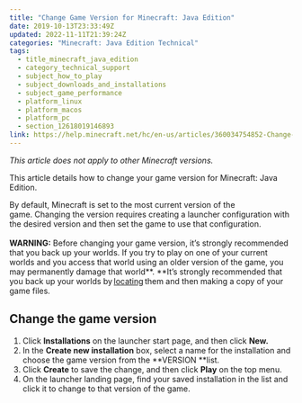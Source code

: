 ```yaml
---
title: "Change Game Version for Minecraft: Java Edition"
date: 2019-10-13T23:33:49Z
updated: 2022-11-11T21:39:24Z
categories: "Minecraft: Java Edition Technical"
tags:
  - title_minecraft_java_edition
  - category_technical_support
  - subject_how_to_play
  - subject_downloads_and_installations
  - subject_game_performance
  - platform_linux
  - platform_macos
  - platform_pc
  - section_12618019146893
link: https://help.minecraft.net/hc/en-us/articles/360034754852-Change-Game-Version-for-Minecraft-Java-Edition
---
```


*This article does not apply to other Minecraft versions.* 

This article details how to change your game version for Minecraft: Java Edition.

By default, Minecraft is set to the most current version of the game. Changing the version requires creating a launcher configuration with the desired version and then set the game to use that configuration.   
   
**WARNING:** Before changing your game version, it’s strongly recommended that you back up your worlds. If you try to play on one of your current worlds and you access that world using an older version of the game, you may permanently damage that world**. **It’s strongly recommended that you back up your worlds by [locating](https://help.minecraft.net/hc/en-us/articles/4409159214605) them and then making a copy of your game files. 

## Change the game version 

1.  Click **Installations** on the launcher start page, and then click **New.** 
2.  In the **Create new installation** box, select a name for the installation and choose the game version from the **VERSION **list. 
3.  Click **Create** to save the change, and then click **Play** on the top menu. 
4.  On the launcher landing page, find your saved installation in the list and click it to change to that version of the game.
